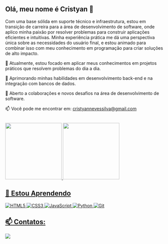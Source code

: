##  Olá, meu nome é Cristyan 👋

Com uma base sólida em suporte técnico e infraestrutura, estou em transição de carreira para a área de desenvolvimento de software, onde aplico minha paixão por resolver problemas para construir aplicações eficientes e intuitivas. Minha experiência prática me dá uma perspectiva única sobre as necessidades do usuário final, e estou animado para combinar isso com meu conhecimento em programação para criar soluções de alto impacto.

🔭 Atualmente, estou focado em aplicar meus conhecimentos em projetos práticos que resolvem problemas do dia a dia.

🌱 Aprimorando minhas habilidades em desenvolvimento back-end e na integração com bancos de dados.

🤝 Aberto a colaborações e novos desafios na área de desenvolvimento de software.

📫 Você pode me encontrar em: cristyannevessilva@gmail.com

<br/>
<div>
<a href="https://github.com/cristyansilva">
<img loading="lazy" height="180em" src="https://github-readme-stats.vercel.app/api/top-langs/?username=cristyansilva&layout=compact&langs_count=7&theme=dracula"/>
<img loading="lazy" height="180em" src="https://github-readme-stats.vercel.app/api?username=cristyansilva&show_icons=true&theme=dracula&include_all_commits=true&count_private=true"/>
</div>

## 🌱 Estou Aprendendo


![HTML5](https://img.shields.io/badge/HTML5-E34F26?style=for-the-badge&logo=html5&logoColor=white)
![CSS3](https://img.shields.io/badge/CSS3-1572B6?style=for-the-badge&logo=css3&logoColor=white)
![JavaScript](https://img.shields.io/badge/JavaScript-F7DF1E?style=for-the-badge&logo=javascript&logoColor=black)
![Python](https://img.shields.io/badge/Python-3776AB.svg?style=for-the-badge&logo=Python&logoColor=white)
![Git](https://img.shields.io/badge/GIT-E44C30?style=for-the-badge&logo=git&logoColor=white)
      
## 📫 Contatos:

<a href="https://www.linkedin.com/in/cristyandns/" target="_blank"><img loading="lazy" src="https://img.shields.io/badge/-LinkedIn-%230077B5?style=for-the-badge&logo=linkedin&logoColor=white" target="_blank"></a>
